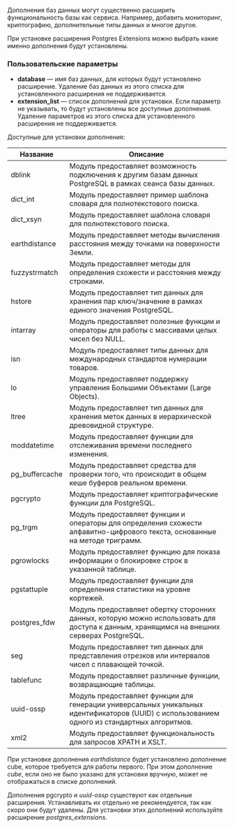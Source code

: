 Дополнения баз данных могут существенно расширить функциональность базы как сервиса. Например, добавить мониторинг, криптографию, дополнительные типы данных и многое другое.

При установке расширения Postgres Extensions можно выбрать какие именно дополнения будут установлены.

### Пользовательские параметры

- **database** — имя баз данных, для которых будут установлено расширение. Удаление баз данных из этого списка для установленного расширения не поддерживается.
- **extension_list** — список дополнений для установки. Если параметр не указывать, то будут установлены все доступные дополнения. Удаление параметров из этого списка для установленного расширения не поддерживается.

Доступные для установки дополнения:

|Название|Описание|
|----------------|-----------------------------------------------------------------------------------------------------------------------------------------------|
| dblink         | Модуль предоставляет возможность подключения к другим базам данных PostgreSQL в рамках сеанса базы данных.                                    |
| dict_int       | Модуль предоставляет пример шаблона словаря для полнотекстового поиска.                                                                       |
| dict_xsyn      | Модуль предоставляет шаблона словаря для полнотекстового поиска.                                                                              |
| earthdistance  | Модуль предоставляет методы вычисления расстояния между точками на поверхности Земли.                                                         |
| fuzzystrmatch  | Модуль предоставляет методы для определения схожести и расстояния между строками.                                                             |
| hstore         | Модуль предоставляет тип данных для хранения пар ключ/значение в рамках единого значения PostgreSQL.                                          |
| intarray       | Модуль предоставляет полезные функции и операторы для работы с массивами целых чисел без NULL.                                                |
| isn            | Модуль предоставляет типы данных для международных стандартов нумерации товаров.                                                              |
| lo             | Модуль предоставляет поддержку управления Большими Объектами (Large Objects).                                                                 |
| ltree          | Модуль предоставляет тип данных для хранения меток данных в иерархической древовидной структуре.                                              |
| moddatetime    | Модуль предоставляет функции для отслеживания времени последнего изменения.                                                                   |
| pg_buffercache | Модуль предоставляет средства для проверки того, что происходит в общем кеше буферов реальном времени.                                        |
| pgcrypto       | Модуль предоставляет криптографические функции для PostgreSQL.                                                                                |
| pg_trgm        | Модуль предоставляет функции и операторы для определения схожести алфавитно-цифрового текста, основанные на методе триграмм.                  |
| pgrowlocks     | Модуль предоставляет функцию для показа информации о блокировке строк в указанной таблице.                                                    |
| pgstattuple    | Модуль предоставляет функции для определения статистики на уровне кортежей.                                                                   |
| postgres_fdw   | Модуль предоставляет обертку сторонних данных, которую можно использовать для доступа к данным, хранящимся на внешних серверах PostgreSQL.    |
| seg            | Модуль предоставляет тип данных для представления отрезков или интервалов чисел с плавающей точкой.                                           |
| tablefunc      | Модуль предоставляет различные функции, возвращающие таблицы.                                                                                 |
| uuid-ossp      | Модуль предоставляет функции для генерации универсальных уникальных идентификаторов (UUID) с использованием одного из стандартных алгоритмов. |
| xml2           | Модуль предоставляет функциональность для запросов XPATH и XSLT.                                                                              |

<warn>

При установке дополнения _earthdistance_ будет установлено дополнение cube, которое требуется для работы первого. При этом дополнение _cube_, если оно не было указано для установки вручную, может не отображаться в списке дополнений.

Дополнения pgcrypto и _uuid-ossp_ существуют как отдельные расширения. Устанавливать их отдельно не рекомендуется, так как скоро они будут удалены. Для установки этих дополнений используйте расширение _postgres_extensions_.

</warn>

